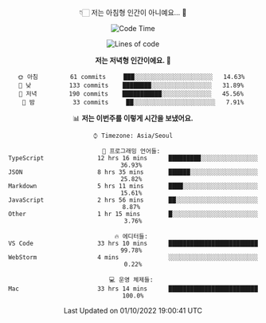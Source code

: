 <div align='center'>
 
👇🏻 저는 아침형 인간이 아니예요... 🙊
 
<!--START_SECTION:waka-->
![Code Time](http://img.shields.io/badge/Code%20Time-1%2C926%20hrs%2013%20mins-blue)

![Lines of code](https://img.shields.io/badge/%EC%A0%80%EB%8A%94%20%EC%97%AC%ED%83%9C%EA%B9%8C%EC%A7%80%20-299%20Thousand%20%EC%A4%84%EC%9D%98%20%EC%BD%94%EB%93%9C%EB%A5%BC%20%EC%9E%91%EC%84%B1%ED%96%88%EC%96%B4%EC%9A%94.-blue)

**저는 저녁형 인간이에요. 🦉** 

```text
🌞 아침         61 commits     ███░░░░░░░░░░░░░░░░░░░░░░   14.63% 
🌆 낮　         133 commits    ████████░░░░░░░░░░░░░░░░░   31.89% 
🌃 저녁         190 commits    ███████████░░░░░░░░░░░░░░   45.56% 
🌙 밤　         33 commits     ██░░░░░░░░░░░░░░░░░░░░░░░   7.91%

```


📊 **저는 이번주를 이렇게 시간을 보냈어요.** 

```text
⌚︎ Timezone: Asia/Seoul

💬 프로그래밍 언어들: 
TypeScript               12 hrs 16 mins      █████████░░░░░░░░░░░░░░░░   36.93% 
JSON                     8 hrs 35 mins       ██████░░░░░░░░░░░░░░░░░░░   25.82% 
Markdown                 5 hrs 11 mins       ████░░░░░░░░░░░░░░░░░░░░░   15.61% 
JavaScript               2 hrs 56 mins       ██░░░░░░░░░░░░░░░░░░░░░░░   8.87% 
Other                    1 hr 15 mins        █░░░░░░░░░░░░░░░░░░░░░░░░   3.76%

🔥 에디터들: 
VS Code                  33 hrs 10 mins      █████████████████████████   99.78% 
WebStorm                 4 mins              ░░░░░░░░░░░░░░░░░░░░░░░░░   0.22%

💻 운영 체제들: 
Mac                      33 hrs 14 mins      █████████████████████████   100.0%

```


 Last Updated on 01/10/2022 19:00:41 UTC
<!--END_SECTION:waka-->
 </div>
<!---
Emewjin/Emewjin is a ✨ special ✨ repository because its `README.md` (this file) appears on your GitHub profile.
You can click the Preview link to take a look at your changes.
--->
